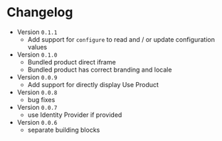 # Changelog

- Version `0.1.1`
  - Add support for `configure` to read and / or update configuration values
- Version `0.1.0`
  - Bundled product direct iframe
  - Bundled product has correct branding and locale
- Version `0.0.9`
  - Add support for directly display Use Product
- Version `0.0.8`
  - bug fixes
- Version `0.0.7`
  - use Identity Provider if provided
- Version `0.0.6`
  - separate building blocks
